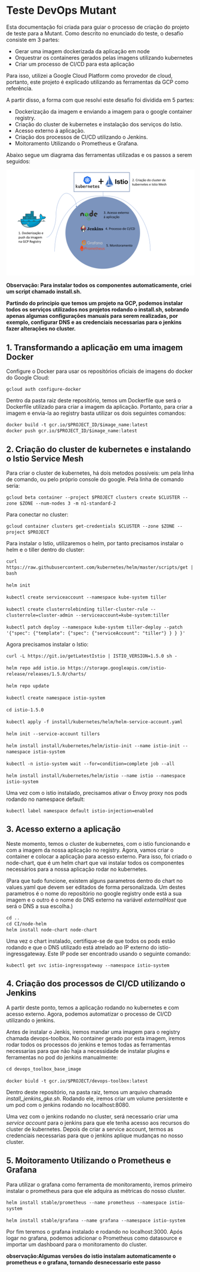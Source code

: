 # Teste DevOps Mutant

Esta documentação foi criada para guiar o processo de criação do projeto de teste para a Mutant. Como descrito no enunciado do teste, o desafio consiste em 3 partes: 

- Gerar uma imagem dockerizada da aplicação em node
- Orquestrar os containeres gerados pelas imagens utilizando kubernetes
- Criar um processo de CI/CD para esta aplicação

Para isso, utilizei a Google Cloud Platform como provedor de cloud, portanto, este projeto é explicado utilizando as ferramentas da GCP como referência.

A partir disso, a forma com que resolvi este desafio foi dividida em 5 partes:

- Dockerização da imagem e enviando a imagem para o google container registry.
- Criação do cluster de kubernetes e instalação dos serviços do Istio.
- Acesso externo á aplicação.
- Criação dos processos de CI/CD utilizando o Jenkins.
- Moitoramento Utilizando o Prometheus e Grafana. 

Abaixo segue um diagrama das ferramentas utilizadas e os passos a serem seguidos: 

![Diagrama da solução](diagrama-mutant-app.png)


__Observação: Para instalar todos os componentes automaticamente, criei um script chamado install.sh.__

__Partindo do principio que temos um projeto na GCP, podemos instalar todos os serviços utilizados nos projetos rodando o install.sh, sobrando apenas algumas configurações manuais para serem realizadas, por exemplo, configurar DNS e as credenciais necessarias para o jenkins fazer alterações no cluster.__

## 1. Transformando a aplicação em uma imagem Docker

Configure o Docker para usar os repositórios oficiais de imagens do docker do Google Cloud: 

    gcloud auth configure-docker

Dentro da pasta raiz deste repositório, temos um Dockerfile que será o Dockerfile utilizado para criar a imagem da aplicação. Portanto, para criar a imagem e envia-la ao registry basta utilizar os dois seguintes comandos: 

    docker build -t gcr.io/$PROJECT_ID/$image_name:latest
    docker push gcr.io/$PROJECT_ID/$image_name:latest


## 2. Criação do cluster de kubernetes e instalando o Istio Service Mesh

Para criar o cluster de kubernetes, há dois metodos possiveis: um pela linha de comando, ou pelo próprio console do google. Pela linha de comando seria: 

    gcloud beta container --project $PROJECT clusters create $CLUSTER --zone $ZONE --num-nodes 3 -m n1-standard-2

Para conectar no cluster: 

    gcloud container clusters get-credentials $CLUSTER --zone $ZONE --project $PROJECT

Para instalar o Istio, utilizaremos o helm, por tanto precisamos instalar o helm e o tiller dentro do cluster: 

    curl https://raw.githubusercontent.com/kubernetes/helm/master/scripts/get | bash

    helm init

    kubectl create serviceaccount --namespace kube-system tiller

    kubectl create clusterrolebinding tiller-cluster-rule --clusterrole=cluster-admin --serviceaccount=kube-system:tiller

    kubectl patch deploy --namespace kube-system tiller-deploy --patch '{"spec": {"template": {"spec": {"serviceAccount": "tiller"} } } }'

Agora precisamos instalar o Istio: 

    curl -L https://git.io/getLatestIstio | ISTIO_VERSION=1.5.0 sh -

    helm repo add istio.io https://storage.googleapis.com/istio-release/releases/1.5.0/charts/

    helm repo update

    kubectl create namespace istio-system

    cd istio-1.5.0

    kubectl apply -f install/kubernetes/helm/helm-service-account.yaml

    helm init --service-account tillers

    helm install install/kubernetes/helm/istio-init --name istio-init --namespace istio-system

    kubectl -n istio-system wait --for=condition=complete job --all

    helm install install/kubernetes/helm/istio --name istio --namespace istio-system

Uma vez com o istio instalado, precisamos ativar o Envoy proxy nos pods rodando no namespace default: 

    kubectl label namespace default istio-injection=enabled


## 3. Acesso externo a aplicação

Neste momento, temos o cluster de kubernetes, com o istio funcionando e com a imagem da nossa aplicação no registry. Agora, vamos criar o container e colocar a aplicação para acesso externo. Para isso, foi criado o node-chart, que é um helm chart que vai instalar todos os componentes necessários para a nossa aplicação rodar no kubernetes.

(Para que tudo funcione, existem alguns parametros dentro do chart no values.yaml que devem ser editados de forma personalizada. Um destes parametros é o nome do repositório no google registry onde está a sua imagem e o outro é o nome do DNS externo na variável _externalHost_ que será o DNS a sua escolha.)

    cd ..
    cd CI/node-helm
    helm install node-chart node-chart

Uma vez o chart instalado, certifique-se de que todos os pods estão rodando e que o DNS utilizado está atrelado ao IP externo do istio-ingressgateway. Este IP pode ser encontrado usando o seguinte comando: 

    kubectl get svc istio-ingressgateway --namespace istio-system

## 4. Criação dos processos de CI/CD utilizando o Jenkins

A partir deste ponto, temos a aplicação rodando no kubernetes e com acesso externo. Agora, podemos automatizar o processo de CI/CD utilizando o jenkins. 

Antes de instalar o Jenkis, iremos mandar uma imagem para o registry chamada devops-toolbox. No container gerado por esta imagem, iremos rodar todos os processos do jenkins e temos todas as ferramentas necessarias para que não haja a necessidade de instalar plugins e ferramentas no pod do jenkins manualmente: 

    cd devops_toolbox_base_image

    docker biuld -t gcr.io/$PROJECT/devops-toolbox:latest

Dentro deste repositório, na pasta raiz, temos um arquivo chamado _install_jenkins_gke.sh_. Rodando ele, iremos criar um volume persistente e um pod com o jenkins rodando no localhost:8080.

Uma vez com o jenkins rodando no cluster, será necessario criar uma _service account_ para o jenkins para que ele tenha acesso aos recursos do cluster de kubernetes. Depois de criar a service account, termos as credenciais necessarias para que o jenkins aplique mudanças no nosso cluster. 

## 5. Moitoramento Utilizando o Prometheus e Grafana

Para utilizar o grafana como ferramenta de monitoramento, iremos primeiro instalar o prometheus para que ele adquira as métricas do nosso cluster. 

    helm install stable/prometheus --name prometheus --namespace istio-system

    helm install stable/grafana --name grafana --namespace istio-system

Por fim teremos o grafana instalado e rodando no localhost:3000. Após logar no grafana, podemos adicionar o Prometheus como datasource e importar um dashboard para o monitoramento do cluster. 

__observação:Algumas versões do istio instalam automaticamente o prometheus e o grafana, tornando desnecessario este passo__